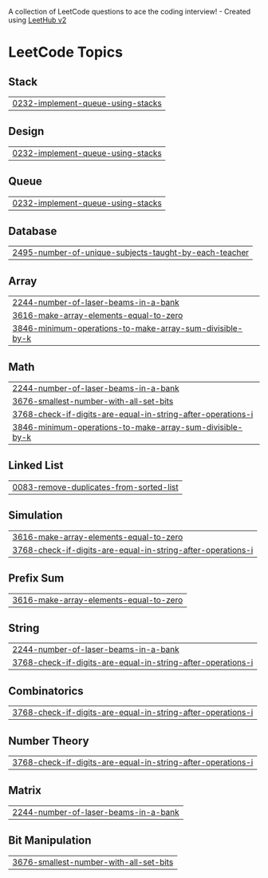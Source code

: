 A collection of LeetCode questions to ace the coding interview! - Created using [LeetHub v2](https://github.com/arunbhardwaj/LeetHub-2.0)
<!---LeetCode Topics Start-->
# LeetCode Topics
## Stack
|  |
| ------- |
| [0232-implement-queue-using-stacks](https://github.com/gsudhk/DSA/tree/master/0232-implement-queue-using-stacks) |
## Design
|  |
| ------- |
| [0232-implement-queue-using-stacks](https://github.com/gsudhk/DSA/tree/master/0232-implement-queue-using-stacks) |
## Queue
|  |
| ------- |
| [0232-implement-queue-using-stacks](https://github.com/gsudhk/DSA/tree/master/0232-implement-queue-using-stacks) |
## Database
|  |
| ------- |
| [2495-number-of-unique-subjects-taught-by-each-teacher](https://github.com/gsudhk/DSA/tree/master/2495-number-of-unique-subjects-taught-by-each-teacher) |
## Array
|  |
| ------- |
| [2244-number-of-laser-beams-in-a-bank](https://github.com/gsudhk/DSA/tree/master/2244-number-of-laser-beams-in-a-bank) |
| [3616-make-array-elements-equal-to-zero](https://github.com/gsudhk/DSA/tree/master/3616-make-array-elements-equal-to-zero) |
| [3846-minimum-operations-to-make-array-sum-divisible-by-k](https://github.com/gsudhk/DSA/tree/master/3846-minimum-operations-to-make-array-sum-divisible-by-k) |
## Math
|  |
| ------- |
| [2244-number-of-laser-beams-in-a-bank](https://github.com/gsudhk/DSA/tree/master/2244-number-of-laser-beams-in-a-bank) |
| [3676-smallest-number-with-all-set-bits](https://github.com/gsudhk/DSA/tree/master/3676-smallest-number-with-all-set-bits) |
| [3768-check-if-digits-are-equal-in-string-after-operations-i](https://github.com/gsudhk/DSA/tree/master/3768-check-if-digits-are-equal-in-string-after-operations-i) |
| [3846-minimum-operations-to-make-array-sum-divisible-by-k](https://github.com/gsudhk/DSA/tree/master/3846-minimum-operations-to-make-array-sum-divisible-by-k) |
## Linked List
|  |
| ------- |
| [0083-remove-duplicates-from-sorted-list](https://github.com/gsudhk/DSA/tree/master/0083-remove-duplicates-from-sorted-list) |
## Simulation
|  |
| ------- |
| [3616-make-array-elements-equal-to-zero](https://github.com/gsudhk/DSA/tree/master/3616-make-array-elements-equal-to-zero) |
| [3768-check-if-digits-are-equal-in-string-after-operations-i](https://github.com/gsudhk/DSA/tree/master/3768-check-if-digits-are-equal-in-string-after-operations-i) |
## Prefix Sum
|  |
| ------- |
| [3616-make-array-elements-equal-to-zero](https://github.com/gsudhk/DSA/tree/master/3616-make-array-elements-equal-to-zero) |
## String
|  |
| ------- |
| [2244-number-of-laser-beams-in-a-bank](https://github.com/gsudhk/DSA/tree/master/2244-number-of-laser-beams-in-a-bank) |
| [3768-check-if-digits-are-equal-in-string-after-operations-i](https://github.com/gsudhk/DSA/tree/master/3768-check-if-digits-are-equal-in-string-after-operations-i) |
## Combinatorics
|  |
| ------- |
| [3768-check-if-digits-are-equal-in-string-after-operations-i](https://github.com/gsudhk/DSA/tree/master/3768-check-if-digits-are-equal-in-string-after-operations-i) |
## Number Theory
|  |
| ------- |
| [3768-check-if-digits-are-equal-in-string-after-operations-i](https://github.com/gsudhk/DSA/tree/master/3768-check-if-digits-are-equal-in-string-after-operations-i) |
## Matrix
|  |
| ------- |
| [2244-number-of-laser-beams-in-a-bank](https://github.com/gsudhk/DSA/tree/master/2244-number-of-laser-beams-in-a-bank) |
## Bit Manipulation
|  |
| ------- |
| [3676-smallest-number-with-all-set-bits](https://github.com/gsudhk/DSA/tree/master/3676-smallest-number-with-all-set-bits) |
<!---LeetCode Topics End-->